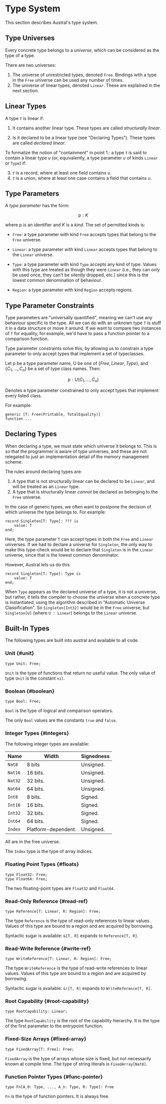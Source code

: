 # Type System

This section describes Austral's type system.

## Type Universes

Every concrete type belongs to a _universe_, which can be considered as the type
of a type.

There are two universes:

1. The universe of unrestricted types, denoted `Free`. Bindings with a type in
   the `Free` universe can be used any number of times.
2. The universe of linear types, denoted `Linear`. These are explained in the
   next section.

## Linear Types

A type $\tau$ is linear if:

1. It contains another linear type. These types are called _structurally
   linear_.

2. Is it declared to be a linear type (see "Declaring Types"). These types are
   called _declared linear_.

To formalize the notion of "containment" in point 1.: a type $\tau$ is said to
contain a linear type $\upsilon$ (or, equivalently, a type parameter
$\upsilon$ of kinds `Linear` or `Type`) if:

3. $\tau$ is a record, where at least one field contains $\upsilon$.
3. $\tau$ is a union, where at least one case contains a field that contains $\upsilon$.

## Type Parameters

A _type parameter_ has the form:

$$
\text{p}: K
$$

where $\text{p}$ is an identifier and $K$ is a _kind_. The set of permitted
kinds is:

- `Free`: a type parameter with kind `Free` accepts types that belong to the
  `Free` universe.

- `Linear`: a type parameter with kind `Linear` accepts types that belong to the
  `Linear` universe.

- `Type`: a type parameter with kind `Type` accepts any kind of type. Values
  with this type are treated as though they were `Linear` (i.e., they can only
  be used once, they can't be silently dropped, etc.) since this is the lowest
  common denomination of behaviour.

- `Region`: a type parameter with kind `Region` accepts regions.

## Type Parameter Constraints

Type parameters are "universally quantified", meaning we can't use any behaviour
specific to the type. All we can do with an unknown type `T` is stuff it in a
data structure or move it around. If we want to compare two instances of `T` for
equality, for example, we'd have to pass a function pointer to a comparison
function.

Type parameter constraints solve this, by allowing us to constrain a type
parameter to only accept types that implement a set of typeclasses.

Let $\text{p}$ be a type parameter name, $\text{U}$ be one of $\{Free,
Linear, Type\}$, and $\{C_1, ..., C_n\}$ be a set of type class names. Then:

$$
\text{p}: U(C_1, ..., C_n)
$$

Denotes a type parameter constrained to only accept types that implement every
listed class.

For example:

```
generic [T: Free(Printable, TotalEquality)]
function ...
```

## Declaring Types

When declaring a type, we must state which universe it belongs to. This is so
that the programmer is aware of type universes, and these are not relegated to
just an implementation detail of the memory management scheme.

The rules around declaring types are:

1. A type that is not structurally linear can be declared to be `Linear`, and
   will be treated as an `Linear` type.
2. A type that is structurally linear _cannot_ be declared as belonging to the
   `Free` universe.

In the case of generic types, we often want to postpone the decision of which
universe the type belongs to. For example:

```austral
record Singleton[T: Type]: ??? is
    value: T
end;
```

Here, the type parameter `T` can accept types in both the `Free` and `Linear`
universes. If we had to declare a universe for `Singleton`, the only way to make
this type-check would be to declare that `Singleton` is in the `Linear`
universe, since that is the lowest common denominator.

However, Austral lets us do this:

```austral
record Singleton[T: Type]: Type is
    value: T
end;
```

When `Type` appears as the declared universe of a type, it is not a universe,
but rather, it tells the compiler to choose the universe when a concrete type is
instantiated, using the algorithm described in "Automatic Universe
Classification". So `Singleton[Int32]` would be in the `Free` universe, but
`Singleton[U]` (where `U : Linear`) belongs to the `Linear` universe.

## Built-In Types

The following types are built into austral and available to all code.

### Unit {#unit}

```austral
type Unit: Free;
```

`Unit` is the type of functions that return no useful value. The only value of
type `Unit` is the constant `nil`.

### Boolean {#boolean}

```austral
type Bool: Free;
```

`Bool` is the type of logical and comparison operators.

The only `Bool` values are the constants `true` and `false`.

### Integer Types {#integers}

The following integer types are available:

|  Name   |        Width        | Signedness |
| ------- | ------------------- | ---------- |
| `Nat8`  | 8 bits              | Unsigned.  |
| `Nat16` | 16 bits.            | Unsigned.  |
| `Nat32` | 32 bits.            | Unsigned.  |
| `Nat64` | 64 bits.            | Unsigned.  |
| `Int8`  | 8 bits.             | Signed.    |
| `Int16` | 16 bits.            | Signed.    |
| `Int32` | 32 bits.            | Signed.    |
| `Int64` | 64 bits.            | Signed.    |
| `Index` | Platform-dependent. | Unsigned.  |

All are in the free universe.

The `Index` type is the type of array indices.

### Floating Point Types {#floats}

```austral
type Float32: Free;
type Float64: Free;
```

The two floating-point types are `Float32` and `Float64`.

### Read-Only Reference {#read-ref}

```austral
type Reference[T: Linear, R: Region]: Free;
```

The type `Reference` is the type of read-only references to linear
values. Values of this type are bound to a region and are acquired by borrowing.

Syntactic sugar is available: `&[T, R]` expands to `Reference[T, R]`.

### Read-Write Reference {#write-ref}

```austral
type WriteReference[T: Linear, R: Region]: Free;
```

The type `WriteReference` is the type of read-write references to linear
values. Values of this type are bound to a region and are acquired by borrowing.

Syntactic sugar is available: `&![T, R]` expands to `WriteReference[T, R]`.

### Root Capability {#root-capability}

```austral
type RootCapability: Linear;
```

The type `RootCapability` is the root of the capability hierarchy. It is the
type of the first parameter to the entrypoint function.

### Fixed-Size Arrays {#fixed-array}

```austral
type FixedArray[T: Free]: Free;
```

`FixedArray` is the type of arrays whose size is fixed, but not necessarily
known at compile time. The type of string literals is `FixedArray[Nat8]`.

### Function Pointer Types {#func-pointer}

```austral
type Fn[A_0: Type, ..., A_n: Type, R: Type]: Free
```

`Fn` is the type of function pointers. It is always free.
